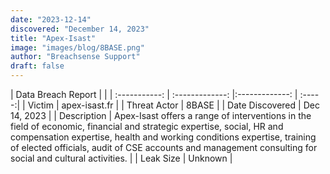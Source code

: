 ```yaml
---
date: "2023-12-14"
discovered: "December 14, 2023"
title: "Apex-Isast"
image: "images/blog/8BASE.png"
author: "Breachsense Support"
draft: false
---
```


| Data Breach Report           |              | 
| :-----------: | :-------------:     |:-------------:    | :-----:|
| Victim      | apex-isast.fr      | 
| Threat Actor      | 8BASE      | 
| Date Discovered      | Dec 14, 2023      | 
| Description      | Apex-Isast offers a range of interventions in the field of economic, financial and strategic expertise, social, HR and compensation expertise, health and working conditions expertise, training of elected officials, audit of CSE accounts and management consulting for social and cultural activities.      | 
| Leak Size      | Unknown      | 

